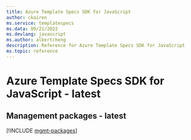 ```yaml
---
title: Azure Template Specs SDK for JavaScript
author: ckairen
ms.service: templatespecs
ms.data: 09/21/2022
ms.devlang: javascript
ms.author: albertcheng
description: Reference for Azure Template Specs SDK for JavaScript
ms.topic: reference
---
```

# Azure Template Specs SDK for JavaScript - latest

## Management packages - latest
[!INCLUDE [mgmt-packages](template-specs-mgmt-index.md)]